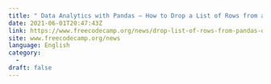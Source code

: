 ```yaml
---
title: " Data Analytics with Pandas – How to Drop a List of Rows from a Pandas Dataframe "
date: 2021-06-01T20:47:43Z
link: https://www.freecodecamp.org/news/drop-list-of-rows-from-pandas-dataframe/?utm_medium=RSS&utm_source=news.12bit.vn
site: www.freecodecamp.org/news
language: English
category:
  -   
draft: false
---
```

